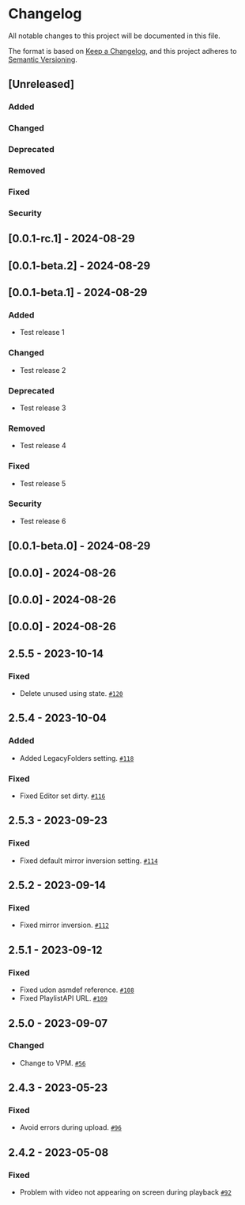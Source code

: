 # Changelog

All notable changes to this project will be documented in this file.

The format is based on [Keep a Changelog](https://keepachangelog.com/en/1.0.0/),
and this project adheres to [Semantic Versioning](https://semver.org/spec/v2.0.0.html).

## [Unreleased]
### Added

### Changed

### Deprecated

### Removed

### Fixed

### Security

## [0.0.1-rc.1] - 2024-08-29
## [0.0.1-beta.2] - 2024-08-29
## [0.0.1-beta.1] - 2024-08-29
### Added
- Test release 1

### Changed
- Test release 2

### Deprecated
- Test release 3

### Removed
- Test release 4

### Fixed
- Test release 5

### Security
- Test release 6

## [0.0.1-beta.0] - 2024-08-29
## [0.0.0] - 2024-08-26
## [0.0.0] - 2024-08-26
## [0.0.0] - 2024-08-26

## 2.5.5 - 2023-10-14
### Fixed
- Delete unused using state. [`#120`](https://github.com/niwaniwa/KineLVideoPlayer/issues/120)

## 2.5.4 - 2023-10-04
### Added
- Added LegacyFolders setting. [`#118`](https://github.com/niwaniwa/KineLVideoPlayer/issues/118)

### Fixed
- Fixed Editor set dirty. [`#116`](https://github.com/niwaniwa/KineLVideoPlayer/issues/116)

## 2.5.3 - 2023-09-23
### Fixed
- Fixed default mirror inversion setting. [`#114`](https://github.com/niwaniwa/KineLVideoPlayer/issues/114)

## 2.5.2 - 2023-09-14
### Fixed
- Fixed mirror inversion. [`#112`](https://github.com/niwaniwa/KineLVideoPlayer/issues/112)

## 2.5.1 - 2023-09-12
### Fixed
- Fixed udon asmdef reference. [`#108`](https://github.com/niwaniwa/KineLVideoPlayer/issues/108)
- Fixed PlaylistAPI URL. [`#109`](https://github.com/niwaniwa/KineLVideoPlayer/issues/109)

## 2.5.0 - 2023-09-07
### Changed
- Change to VPM. [`#56`](https://github.com/niwaniwa/KineLVideoPlayer/issues/56)

## 2.4.3 - 2023-05-23
### Fixed
- Avoid errors during upload. [`#96`](https://github.com/niwaniwa/KineLVideoPlayer/pull/96)

## 2.4.2 - 2023-05-08
### Fixed
- Problem with video not appearing on screen during playback [`#92`](https://github.com/niwaniwa/KineLVideoPlayer/issues/92)